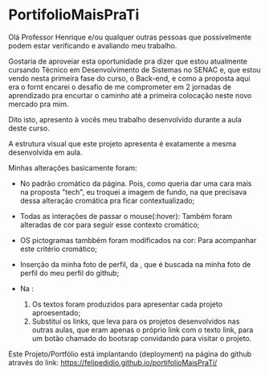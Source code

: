 # PortifolioMaisPraTi 

Olá Professor Henrique e/ou qualquer outras pessoas que possívelmente podem estar verificando e avaliando meu trabalho.

Gostaria de aproveiar esta oportunidade pra dizer que estou atualmente cursando Técnico em Desenvolvimento de Sistemas no SENAC e, que estou vendo nesta primeira fase do curso, o Back-end, e como a proposta aqui era o fornt encarei o desafio de me comprometer em 2 jornadas de aprendizado pra encurtar o caminho até a primeira colocação neste novo mercado pra mim.

Dito isto, apresento à vocês meu trabalho desenvolvido durante a aula deste curso.

A estrutura visual que este projeto apresenta é exatamente a mesma desenvolvida em aula.

Minhas alterações basicamente foram:
- No padrão cromático da página.
  Pois, como queria dar uma cara mais na proposta "tech", eu troquei a imagem de fundo, 
  na <Hero Section> que precisava dessa alteração cromática pra ficar contextualizado;

- Todas as interações de passar o mouse(:hover):
  Também foram alteradas de cor para seguir esse contexto cromático;

- OS pictogramas tambbém foram modificados na cor:
  Para acompanhar este critério cromático;

- Inserção da minha foto de perfil, da <About Section>,
  que é buscada na minha foto de perfil do meu perfil do github;

- Na <Portfolio Section>:
  1. Os textos foram produzidos para apresentar cada projeto aproesentado;  
  2. Substituí os links, que leva para os projetos desenvolvidos nas outras aulas,
     que eram apenas o próprio link com o texto link, para um botão chamado do bootsrap 
     convidando para visitar o projeto.


Este Projeto/Portfólio está implantando (deployment) na página do github através do link: https://felipedidio.github.io/portifolioMaisPraTi/


